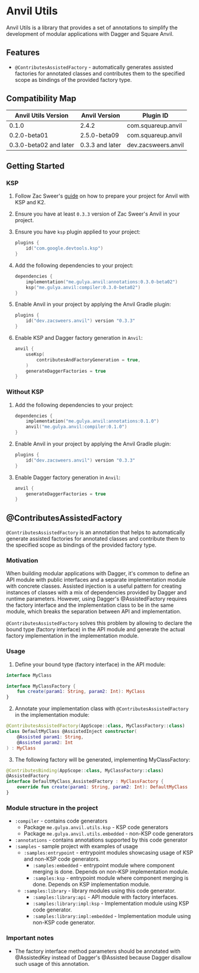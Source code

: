 # Anvil Utils

Anvil Utils is a library that provides a set of annotations to simplify the development of modular applications with
Dagger and Square Anvil.

## Features

- `@ContributesAssistedFactory` - automatically generates assisted factories for annotated classes and contributes them
  to the specified scope as bindings of the provided factory type.

## Compatibility Map

| Anvil Utils Version    | Anvil Version   | Plugin ID             |
|------------------------|-----------------|----------------------|
| 0.1.0                  | 2.4.2           | com.squareup.anvil   |
| 0.2.0-beta01           | 2.5.0-beta09    | com.squareup.anvil   |
| 0.3.0-beta02 and later | 0.3.3 and later | dev.zacsweers.anvil  |

## Getting Started

### KSP

1. Follow Zac Sweer's [guide](https://www.zacsweers.dev/preparing-for-k2/#anvil) on how to prepare your project for
   Anvil with KSP and K2.
2. Ensure you have at least `0.3.3` version of Zac Sweer's Anvil in your project.
3. Ensure you have `ksp` plugin applied to your project:
    ```kotlin
    plugins {
        id("com.google.devtools.ksp")
    }
    ```

4. Add the following dependencies to your project:
    ```kotlin
    dependencies {
        implementation("me.gulya.anvil:annotations:0.3.0-beta02")
        ksp("me.gulya.anvil:compiler:0.3.0-beta02")
    }
    ```

5. Enable Anvil in your project by applying the Anvil Gradle plugin:
    ```kotlin
    plugins {
        id("dev.zacsweers.anvil") version "0.3.3"
    }
    ```

6. Enable KSP and Dagger factory generation in `Anvil`:
    ```kotlin
    anvil {
        useKsp(
            contributesAndFactoryGeneration = true,
        )
        generateDaggerFactories = true
    }
    ```

### Without KSP

1. Add the following dependencies to your project:
    ```kotlin
    dependencies {
        implementation("me.gulya.anvil:annotations:0.1.0")
        anvil("me.gulya.anvil:compiler:0.1.0")
    }
    ```
2. Enable Anvil in your project by applying the Anvil Gradle plugin:
    ```kotlin
    plugins {
        id("dev.zacsweers.anvil") version "0.3.3"
    }
    ```

3. Enable Dagger factory generation in `Anvil`:
    ```kotlin
    anvil {
        generateDaggerFactories = true
    }
    ```

## @ContributesAssistedFactory

`@ContributesAssistedFactory` is an annotation that helps to automatically generate
assisted factories for annotated classes and contribute them to the specified scope
as bindings of the provided factory type.

### Motivation

When building modular applications with Dagger, it's common to define an API module with public interfaces
and a separate implementation module with concrete classes. Assisted injection is a useful pattern for creating
instances of classes with a mix of dependencies provided by Dagger and runtime parameters.
However, using Dagger's @AssistedFactory requires the factory interface and the implementation
class to be in the same module, which breaks the separation between API and implementation.

`@ContributesAssistedFactory` solves this problem by allowing to declare the bound type (factory interface) in the
API module and generate the actual factory implementation in the implementation module.

### Usage

1. Define your bound type (factory interface) in the API module:

```kotlin
interface MyClass

interface MyClassFactory {
    fun create(param1: String, param2: Int): MyClass
}
```

2. Annotate your implementation class with `@ContributesAssistedFactory` in the implementation module:

```kotlin
@ContributesAssistedFactory(AppScope::class, MyClassFactory::class)
class DefaultMyClass @AssistedInject constructor(
    @Assisted param1: String,
    @Assisted param2: Int
) : MyClass
```

3. The following factory will be generated, implementing MyClassFactory:

```kotlin
@ContributesBinding(AppScope::class, MyClassFactory::class)
@AssistedFactory
interface DefaultMyClass_AssistedFactory : MyClassFactory {
    override fun create(param1: String, param2: Int): DefaultMyClass
}
```

### Module structure in the project

- `:compiler` - contains code generators
    - Package `me.gulya.anvil.utils.ksp` - KSP code generators
    - Package `me.gulya.anvil.utils.embedded` - non-KSP code generators
- `:annotations` - contains annotations supported by this code generator
- `:samples` - sample project with examples of usage
    - `:samples:entrypoint` - entrypoint modules showcasing usage of KSP and non-KSP code generators.
        - `:samples:embedded` - entrypoint module where component merging is done. Depends on non-KSP implementation
          module.
        - `:samples:ksp` - entrypoint module where component merging is done. Depends on KSP implementation module.
    - `:samples:library` - library modules using this code generator.
        - `:samples:library:api` - API module with factory interfaces.
        - `:samples:library:impl:ksp` - Implementation module using KSP code generator.
        - `:samples:library:impl:embedded` - Implementation module using non-KSP code generator.

### Important notes

- The factory interface method parameters should be annotated with @AssistedKey instead of Dagger's @Assisted because
  Dagger disallow such usage of this annotation.